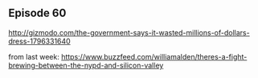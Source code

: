 ## Episode 60

http://gizmodo.com/the-government-says-it-wasted-millions-of-dollars-dress-1796331640

from last week: https://www.buzzfeed.com/williamalden/theres-a-fight-brewing-between-the-nypd-and-silicon-valley
